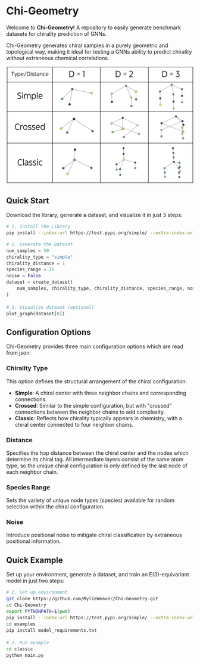 # Chi-Geometry
Welcome to **Chi-Geometry!** A repository to easily generate benchmark datasets for chirality prediction of GNNs.

Chi-Geometry generates chiral samples in a purely geometric and topological way, making it ideal for testing a GNNs ability to predict chirality without extraneous chemical correlations.

![Chiral Configurations](images/configurations_table.png)


## Quick Start

Download the library, generate a dataset, and visualize it in just 3 steps:

```bash
# 1. Install the Library
pip install --index-url https://test.pypi.org/simple/ --extra-index-url https://pypi.org/simple chi_geometry
```

```python
# 2. Generate the Dataset
num_samples = 50
chirality_type = "simple"
chirality_distance = 1
species_range = 15
noise = False
dataset = create_dataset(
    num_samples, chirality_type, chirality_distance, species_range, noise
)

# 3. Visualize dataset (optional)
plot_graph(dataset[0])
```


## Configuration Options

Chi-Geometry provides three main configuration options which are read from json:

### Chirality Type
This option defines the structural arrangement of the chiral configuration:
- **Simple**: A chiral center with three neighbor chains and corresponding connections.
- **Crossed**: Similar to the simple configuration, but with "crossed" connections between the neighbor chains to add complexity.
- **Classic**: Reflects how chirality typically appears in chemistry, with a chiral center connected to four neighbor chains.

### Distance
Specifies the hop distance between the chiral center and the nodes which determine its chiral tag. All intermediate layers consist of the same atom type, so the unique chiral configuration is only defined by the last node of each neighbor chain.

### Species Range
Sets the variety of unique node types (species) available for random selection within the chiral configuration.

### Noise
Introduce positional noise to mitigate chiral classification by extraneous positional information.


## Quick Example

Set up your environment, generate a dataset, and train an E(3)-equivariant model in just two steps:

```bash
# 1. Set up environment
git clone https://github.com/RylieWeaver/Chi-Geometry.git
cd Chi-Geometry
export PYTHONPATH=$(pwd)
pip install --index-url https://test.pypi.org/simple/ --extra-index-url https://pypi.org/simple chi_geometry
cd examples
pip install model_requirements.txt

# 2. Run example
cd classic
python main.py
```
